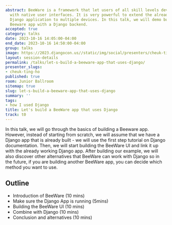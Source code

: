 ```yaml
---
abstract: BeeWare is a framework that let users of all skill levels develop applications
  with native user interfaces. It is very powerful to extend the already existing
  Django application to multiple devices. In this talk, we will demo building a simple
  Beeware app with a Django backend.
accepted: true
category: talks
date: 2023-10-16 14:05:00-04:00
end_date: 2023-10-16 14:50:00-04:00
group: talks
image: https://2023.djangocon.us//static/img/social/presenters/cheuk-ting-ho.png
layout: session-details
permalink: /talks/let-s-build-a-beeware-app-that-uses-django/
presenter_slugs:
- cheuk-ting-ho
published: true
room: Junior Ballroom
sitemap: true
slug: let-s-build-a-beeware-app-that-uses-django
summary: ''
tags:
- how I used Django
title: Let's build a BeeWare app that uses Django
track: t0
---
```


In this talk, we will go through the basics of building a Beeware app. However, instead of starting from scratch, we will assume that we have a Django app that is already built - we will use the first step tutorial on Django documentation. Then, we will start building the BeeWare UI and link it up with the already working Django app. After building our example, we will also discover other alternatives that BeeWare can work with Django so in the future, if you are building another BeeWare app, you can decide which method you want to use.

## Outline

- Introduction of BeeWare (10 mins)
- Make sure the Django App is running (5mins)
- Building the BeeWare UI (10 mins)
- Combine with Django (10 mins)
- Conclusion and alternatives (10 mins)

